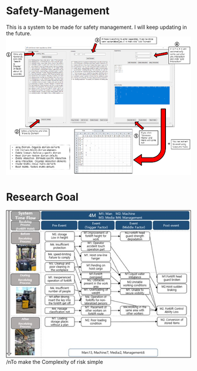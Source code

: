 # Safety-Management
This is a system to be made for safety management. I will keep updating in the future.
![manual](Manual.PNG)

# Research Goal
![reason](Reason.jpg)
/nTo make the Complexity of risk simple
